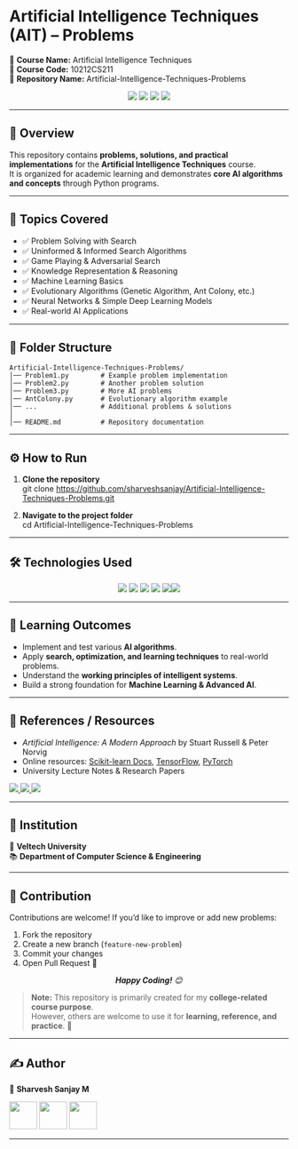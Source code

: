 # Artificial Intelligence Techniques (AIT) – Problems  

📘 **Course Name:** Artificial Intelligence Techniques  
📑 **Course Code:** 10212CS211  
📂 **Repository Name:** Artificial-Intelligence-Techniques-Problems  

<p align="center"> <img src="https://img.shields.io/badge/Python-3.x-3776AB?style=for-the-badge&logo=python&logoColor=white" /> <img src="https://img.shields.io/github/repo-size/sharveshsanjay/Artificial-Intelligence-Techniques-Problems?style=for-the-badge&color=blueviolet&logo=github" /> <img src="https://img.shields.io/badge/License-MIT-green?style=for-the-badge&logo=opensourceinitiative&logoColor=white" /> <img src="https://img.shields.io/github/last-commit/sharveshsanjay/Artificial-Intelligence-Techniques-Problems?style=for-the-badge&color=orange&logo=git" /> 

---

## 📖 Overview  
This repository contains **problems, solutions, and practical implementations** for the **Artificial Intelligence Techniques** course.  
It is organized for academic learning and demonstrates **core AI algorithms and concepts** through Python programs.  

---

## 🧠 Topics Covered  
- ✅ Problem Solving with Search  
- ✅ Uninformed & Informed Search Algorithms  
- ✅ Game Playing & Adversarial Search  
- ✅ Knowledge Representation & Reasoning  
- ✅ Machine Learning Basics  
- ✅ Evolutionary Algorithms (Genetic Algorithm, Ant Colony, etc.)  
- ✅ Neural Networks & Simple Deep Learning Models  
- ✅ Real-world AI Applications  

---

## 📂 Folder Structure
``` plaintext  
Artificial-Intelligence-Techniques-Problems/  
│── Problem1.py        # Example problem implementation  
│── Problem2.py        # Another problem solution  
│── Problem3.py        # More AI problems  
│── AntColony.py       # Evolutionary algorithm example  
│── ...                # Additional problems & solutions  
│  
│── README.md          # Repository documentation  
```
---

## ⚙️ How to Run  
1. **Clone the repository**  
   git clone https://github.com/sharveshsanjay/Artificial-Intelligence-Techniques-Problems.git  

2. **Navigate to the project folder**  
   cd Artificial-Intelligence-Techniques-Problems  

---

## 🛠️ Technologies Used  
<p align="center"> <img src="https://img.shields.io/badge/Python-FFD43B?style=for-the-badge&logo=python&logoColor=blue" /> <img src="https://img.shields.io/badge/Numpy-777BB4?style=for-the-badge&logo=numpy&logoColor=white" /> <img src="https://img.shields.io/badge/Pandas-2C2D72?style=for-the-badge&logo=pandas&logoColor=white" /> <img src="https://img.shields.io/badge/scikit_learn-F7931E?style=for-the-badge&logo=scikit-learn&logoColor=white" /> <img src="https://img.shields.io/badge/TensorFlow-FF6F00?style=for-the-badge&logo=TensorFlow&logoColor=white" /><img src="https://img.shields.io/badge/Jupyter-F37626?style=for-the-badge&logo=Jupyter&logoColor=white" /> </p>

---

## 🎯 Learning Outcomes  
- Implement and test various **AI algorithms**.  
- Apply **search, optimization, and learning techniques** to real-world problems.  
- Understand the **working principles of intelligent systems**.  
- Build a strong foundation for **Machine Learning & Advanced AI**.  

---

## 📘 References / Resources  
- *Artificial Intelligence: A Modern Approach* by Stuart Russell & Peter Norvig  
- Online resources: [Scikit-learn Docs](https://scikit-learn.org/), [TensorFlow](https://www.tensorflow.org/), [PyTorch](https://pytorch.org/)  
- University Lecture Notes & Research Papers  

<p align="left"> <a href="https://github.com/aimacode/aima-python"> <img src="https://img.shields.io/badge/AIMA--Python-Official%20Implementation-blue?style=flat-square&logo=github" /> </a> <a href="https://scikit-learn.org/stable/"> <img src="https://img.shields.io/badge/Scikit--Learn-Documentation-orange?style=flat-square&logo=scikit-learn" /> </a> <a href="http://aima.cs.berkeley.edu/"> <img src="https://img.shields.io/badge/AI%3A%20A%20Modern%20Approach-Textbook%20Website-red?style=flat-square" /> </a> </p>

---

## 🏫 Institution  
📍 **Veltech University**  
📚 **Department of Computer Science & Engineering**  

---

## 🤝 Contribution  
Contributions are welcome! If you’d like to improve or add new problems:  
1. Fork the repository  
2. Create a new branch (`feature-new-problem`)  
3. Commit your changes  
4. Open Pull Request 🎉  
<p align="center"><em><b>Happy Coding!</b> 😊</em> </p>

> **Note:** This repository is primarily created for my **college-related course purpose**.  
> However, others are welcome to use it for **learning, reference, and practice**. 🚀  

---

## ✍️ Author  
👤 **Sharvesh Sanjay M**  
<p align="left">
  <a href="mailto:sharveshsanjay10.com"><img src="https://skillicons.dev/icons?i=gmail" width="50"/></a>
  <a href="https://github.com/sharveshsanjay"><img src="https://skillicons.dev/icons?i=github" width="50"/></a>
  <a href="https://www.linkedin.com/in/sharveshsanjay"><img src="https://skillicons.dev/icons?i=linkedin" width="50"/></a>
</p>

---
